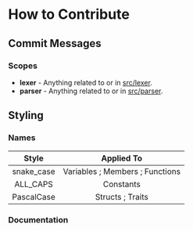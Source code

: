 # How to Contribute

## Commit Messages

### Scopes

- **lexer** - Anything related to or in [src/lexer](./src/lexer).
- **parser** - Anything related to or in [src/parser](./src/parser).

## Styling

### Names

|   Style    |           Applied To            |
| :--------: | :-----------------------------: |
| snake_case | Variables ; Members ; Functions |
|  ALL_CAPS  |            Constants            |
| PascalCase |        Structs ; Traits         |

### Documentation
